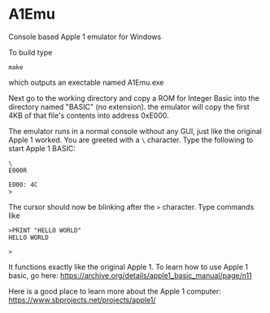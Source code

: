 # A1Emu
Console based Apple 1 emulator for Windows

To build type

```make```

which outputs an exectable named A1Emu.exe

Next go to the working directory and copy a ROM for Integer Basic into the directory named "BASIC" (no extension). the emulator will copy the first 4KB of that file's contents into address 0xE000.

The emulator runs in a normal console without any GUI, just like the original Apple 1 worked. You are greeted with a `\` character. Type the following to start Apple 1 BASIC:

```
\
E000R

E000: 4C
>
```

The cursor should now be blinking after the `>` character. Type commands like

```
>PRINT "HELLO WORLD"
HELLO WORLD

>
```
It functions exactly like the original Apple 1. To learn how to use Apple 1 basic, go here: https://archive.org/details/apple1_basic_manual/page/n11

Here is a good place to learn more about the Apple 1 computer: https://www.sbprojects.net/projects/apple1/
